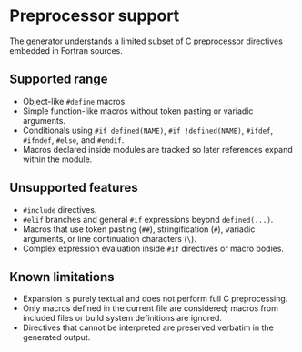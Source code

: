 # Preprocessor support

The generator understands a limited subset of C preprocessor directives embedded in Fortran sources.

## Supported range

- Object-like `#define` macros.
- Simple function-like macros without token pasting or variadic arguments.
- Conditionals using `#if defined(NAME)`, `#if !defined(NAME)`, `#ifdef`, `#ifndef`, `#else`, and `#endif`.
- Macros declared inside modules are tracked so later references expand within the module.

## Unsupported features

- `#include` directives.
- `#elif` branches and general `#if` expressions beyond `defined(...)`.
- Macros that use token pasting (`##`), stringification (`#`), variadic arguments, or line continuation characters (`\`).
- Complex expression evaluation inside `#if` directives or macro bodies.

## Known limitations

- Expansion is purely textual and does not perform full C preprocessing.
- Only macros defined in the current file are considered; macros from included files or build system definitions are ignored.
- Directives that cannot be interpreted are preserved verbatim in the generated output.

